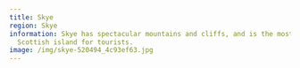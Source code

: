 ```yaml
---
title: Skye
region: Skye
information: Skye has spectacular mountains and cliffs, and is the most popular
  Scottish island for tourists.
image: /img/skye-520494_4c93ef63.jpg
---
```


